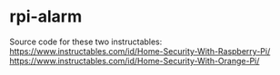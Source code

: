 # rpi-alarm
Source code for these two instructables:
https://www.instructables.com/id/Home-Security-With-Raspberry-Pi/
https://www.instructables.com/id/Home-Security-With-Orange-Pi/
